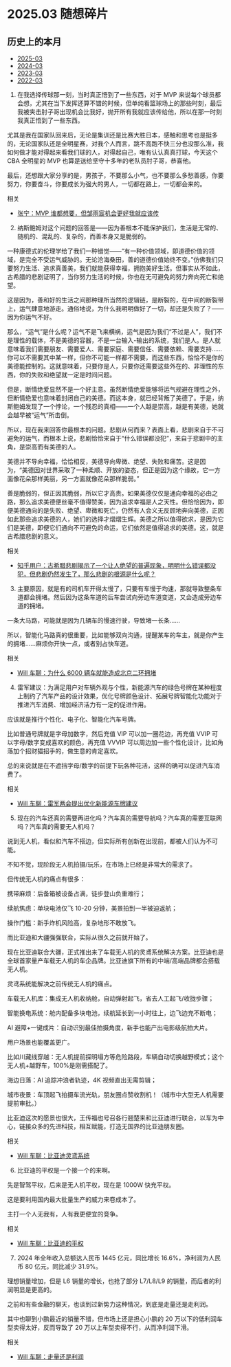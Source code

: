 # 2025.03 随想碎片

## 历史上的本月

- [2025-03](2025.03.md)
- [2024-03](2024.03.md)
- [2023-03](2023.03.md)
- [2022-03](2022.03.md)

1. 在我选择传球那一刻，当时真正悟到了一些东西，对于 MVP 来说每个球员都会想，尤其在当下发挥还算不错的时候，但单纯看篮球场上的那些时刻，最后我被夹击肘子哥出现机会比我好，抛开所有我就应该传给他，所以在那一时刻我真正悟到了一些东西。

尤其是我在国家队回来后，无论是集训还是比赛大胜日本，感触和思考也是挺多的，无论国家队还是全明星赛，对我个人而言，跳不高跑不快三分也没那么准，我如何做才能对得起来看我们球的人，对得起自己，唯有认认真真打球，今天这个 CBA 全明星的 MVP 也算是送给坚守十多年的老队员肘子哥，恭喜他。

最后，还想跟大家分享的是，男孩子，不要那么小气，也不要那么多愁善感，你要努力，你要奋斗，你要成长为强大的男人，一切都在路上，一切都会来的。

相关

- [张宁：MVP 谁都想要，但邹雨宸机会更好我就应该传](https://bbs.hupu.com/630894110.html)

2. 纳斯鲍姆对这个问题的回答是——因为善根本不能保护我们，生活是无常的、随机的、混乱的、复杂的，而善本身又是脆弱的。

一种康德式的伦理学给了我们一种错觉——“有一种价值领域，即道德价值的领域，是完全不受运气威胁的。无论沧海桑田，善的道德价值始终不变。”仿佛我们只要努力生活、追求真善美，我们就能获得幸福，拥抱美好生活。但事实从不如此，古希腊的悲剧证明了，当你努力生活的时候，你也在无可避免的努力奔向死亡和绝望。

这是因为，善和好的生活之间那种理所当然的逻辑链，是断裂的，在中间的断裂带上，运气肆意地游走。通俗地说，为什么我明明做好了一切，却还是失败了？——因为你运气不好。

那么，“运气”是什么呢？运气不是飞来横祸，运气是因为我们“不过是人”，我们不是理性的载体，不是美德的容器，不是一台输入-输出的系统，我们是人。是人就意味着我们需要朋友、需要爱人、需要家庭、需要信任、需要依赖、需要支持……你可以不需要其中某一样，但你不可能一样都不需要，而这些东西，恰恰不是你的美德能控制的。这就意味着，只要你是人，只要你还需要这些外在的、非理性的东西，你的失败和绝望就一定是时间问题。

但是，断情绝爱显然不是一个好主意。虽然断情绝爱能够将运气规避在理性之外，但断情绝爱也意味着封闭自己的美德。而这本身，就已经背叛了美德了。于是，纳斯鲍姆发现了一个悖论，一个残忍的真相——一个人越是崇高，越是有美德，她就会越早被“运气”所击倒。

所以，现在我来回答你最根本的问题。悲剧从何而来？表面上看，悲剧来自于不可避免的运气，而根本上说，悲剧恰恰来自于“什么错误都没犯”，来自于悲剧中的主角，是崇高而有美德的人。

美德并不导向幸福，恰恰相反，美德导向卑微、绝望、失败和痛苦。这是因为，“美德因对世界采取了一种柔顺、开放的姿态，但正是因为这个缘故，它一方面像花朵那样美丽，另一方面就像花朵那样脆弱。”

善是脆弱的，但正因其脆弱，所以它才高贵。如果美德仅仅是通向幸福的必由之路，那么追求美德便丝毫不值得赞美，因为追求幸福是人之天性。但恰恰因为，即便美德通向的是失败、绝望、卑微和死亡，仍然有人会义无反顾地奔向美德，正因如此那些追求美德的人，她们的选择才熠熠生辉。美德之所以值得欲求，是因为它们是美德，即便它们通向不可避免的命运，它们依然是值得追求的美德。这，就是古希腊悲剧的意义。

相关

- [知乎用户：古希腊悲剧揭示了一个让人绝望的普遍现象，明明什么错误都没犯，但悲剧仍然发生了，那么悲剧的根源是什么呢？](https://www.zhihu.com/question/9612523926/answer/83030570063)

3. 主要原因，就是有的司机车开得太慢了，只要有车慢于均速，那就导致整条车道都会拥堵。然后因为这条车道的后车尝试向旁边车道变道，又会造成旁边车道的拥堵。

一条大马路，可能就是因为几辆车的慢速行驶，导致堵一长条……

所以，智能化马路真的很重要，比如能够双向沟通，提醒某车的车主，就是你产生的拥堵……麻烦你开快一点，或者别占快车道。

相关

- [Will 车聊：为什么 6000 辆车就能造成北京二环拥堵](https://weibo.com/5532394371/PgXTnmQiq)

4. 雷军建议：为满足用户对车辆外观与个性，新能源汽车的绿色号牌在某种程度上制约了汽车产品的设计效果，优化号牌颜色设计、拓展号牌智能化功能对于推进汽车消费、增加经济活力有一定的促进作用。

应该就是推行个性化、电子化、智能化汽车号牌。

比如普通号牌就是字母加数字，然后充值 VIP 可以加一圈花边，再充值 VVIP 可以字母/数字变成喜欢的颜色，再充值 VVVIP 可以周边加一些个性化设计，比如角落加个招财猫招手的，做生意的肯定喜欢。

总的来说就是在不遮挡字母/数字的前提下玩各种花活，这样的确可以促进汽车消费了。

相关

- [Will 车聊：雷军两会提出优化新能源车牌建议](https://weibo.com/5532394371/PgXEd6vVW)

5. 现在的汽车还真的需要再进化吗？汽车真的需要导航吗？汽车真的需要互联网吗？汽车真的需要无人机吗？

说到无人机，看似和汽车不搭边，但实际所有创新在出现前，都被人们认为不可能。

不知不觉，现阶段无人机拍摄/玩乐，在市场上已经是非常大的需求了。

但传统无人机的痛点有很多：

携带麻烦：后备箱被设备占满，徒步登山负重难行；

续航焦虑：单块电池仅飞 10-20 分钟，美景拍到一半被迫返航；

操作门槛：新手炸机风险高，复杂地形不敢放飞。

而比亚迪和大疆强强联合，实际从很久之前就开始了。

现在比亚迪联合大疆，正式推出来了车载无人机的灵鸢系统解决方案。比亚迪也是全球首家量产车载无人机的车企品牌。比亚迪旗下所有的中端/高端品牌都会搭载无人机。

灵鸢系统能解决之前传统无人机的痛点。

车载无人机库：集成无人机收纳舱，自动弹射起飞，省去人工起飞/收拢步骤；

智能换电系统：舱内配备多块电池，续航延长到一小时往上，边飞边充不断电；

AI 避障+一键成片：自动识别最佳拍摄角度，新手也能产出电影级航拍大片。

用户场景也能覆盖更广。

比如川藏线穿越：无人机提前探明塌方等危险路段，车辆自动切换越野模式；这个无人机+越野车，100%是刚需搭配了。

海边日落：AI 追踪冲浪者轨迹，4K 视频直出无需剪辑；

城市夜景：车顶起飞拍摄车流光轨，朋友圈点赞收割机！（城市中大型无人机需要提前审批。）

比亚迪这次的愿景也很大，王传福也号召各行翘楚来和比亚迪进行联合，以车为中心，链接众多的先进科技，相互赋能，打造无国界的比亚迪朋友圈。

相关

- [Will 车聊：比亚迪灵鸢系统](https://weibo.com/5532394371/PgIy66Fw4)

6. 比亚迪的平权是一个接一个的来啊。

先是智驾平权，后来是无人机平权，现在是 1000W 快充平权。

这是要利用国内最大批量生产的威力来卷成本了。

主打一个人无我有，人有我更便宜的竞争。

相关

- [Will 车聊：比亚迪的平权](https://weibo.com/5532394371/PifhHvZxk)

7. 2024 年全年收入总额达人民币 1445 亿元，同比增长 16.6%，净利润为人民币 80 亿元，同比减少 31.9%。

理想销量增加，但是 L6 销量的增长，也抢了部分 L7/L8/L9 的销量，而后者的利润明显是更高的。

之前和有些金融的聊天，也谈到过新势力这种情况，到底是走量还是走利润。

其中也聊到小鹏最近的销量不错，但市场上还是担心小鹏的 20 万以下的低利润车型卖得太好，反而导致了 20 万以上车型卖得不行，从而净利润下滑。

相关

- [Will 车聊：走量还是利润](https://weibo.com/5532394371/Pixa6lX2e)
